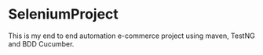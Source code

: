 # SeleniumProject
This is my end to end automation  e-commerce project using maven, TestNG and BDD Cucumber.
